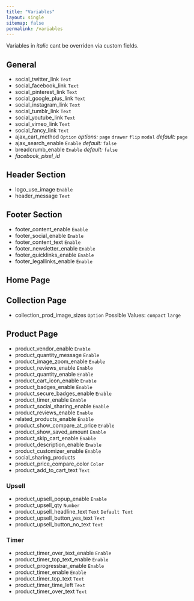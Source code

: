 ```yaml
---
title: "Variables"
layout: single
sitemap: false
permalink: /variables
---
```

Variables in *italic* cant be overriden via custom fields.

## General
- social_twitter_link `Text`
- social_facebook_link `Text`
- social_pinterest_link `Text`
- social_google_plus_link `Text`
- social_instagram_link `Text`
- social_tumblr_link `Text`
- social_youtube_link `Text`
- social_vimeo_link `Text`
- social_fancy_link `Text`
- ajax_cart_method `Option` *options:* `page` `drawer` `flip` `modal` *default:* `page`
- ajax_search_enable `Enable` *default:* `false`
- breadcrumb_enable `Enable` *default:* `false`
- *facebook_pixel_id*

## Header Section
- logo_use_image `Enable`
- header_message `Text`


## Footer Section

- footer_content_enable `Enable`
- footer_social_enable `Enable`
- footer_content_text `Enable`
- footer_newsletter_enable `Enable`
- footer_quicklinks_enable `Enable`
- footer_legallinks_enable `Enable`


## Home Page


## Collection Page

- collection_prod_image_sizes `Option` Possible Values: `compact` `large`


## Product Page

- product_vendor_enable `Enable`
- product_quantity_message `Enable`
- product_image_zoom_enable `Enable`
- product_reviews_enable `Enable`
- product_quantity_enable `Enable`
- product_cart_icon_enable `Enable`
- product_badges_enable `Enable`
- product_secure_badges_enable `Enable`
- product_timer_enable `Enable`
- product_social_sharing_enable `Enable`
- product_reviews_enable `Enable`
- related_products_enable `Enable`
- product_show_compare_at_price `Enable`
- product_show_saved_amount `Enable`
- product_skip_cart_enable `Enable`
- product_description_enable `Enable`
- product_customizer_enable `Enable` 
- social_sharing_products
- product_price_compare_color `Color`
- product_add_to_cart_text `Text`

### Upsell

- product_upsell_popup_enable `Enable`
- product_upsell_qty `Number`
- product_upsell_headline_text `Text` `Default Text`
- product_upsell_button_yes_text `Text`
- product_upsell_button_no_text `Text`

### Timer

- product_timer_over_text_enable `Enable`
- product_timer_top_text_enable `Enable`
- product_progressbar_enable `Enable`
- product_timer_enable `Enable`
- product_timer_top_text `Text`
- product_timer_time_left `Text`
- product_timer_over_text `Text`





